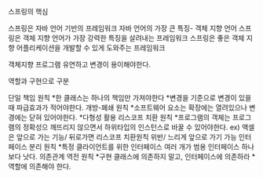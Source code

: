스프링의 핵심

스프링은 자바 언어 기반의 프레임워크
자바 언어의 가장 큰 특징- 객체 지향 언어
스프링은 객체 지향 언어가 가장 강력한 특징을 살려내는 프레임워크
스프링은 좋은 객체 지향 어플리케이션을 개발할 수 있게 도와주는 프레임워크

객체지향 프로그램
유연하고 변경이 용이해야한다.

역할과 구현으로 구분

단일 책임 원칙
*한 클래스는 하나의 책임만 가져야한다
*변경을 기준으로 변경이 있을때 파급효과가 적어야한다.
개방-폐쇄 원칙
*소프트웨어 요소는 확장에는 열려있으나 변경에는 닫혀 있어야한다.
*다형성 활용
리스코프 치환 원칙
*프로그램의 객체는 프로그램의 정확성으 깨뜨리지 않으면서 하위타입의 인스턴스로 바꿀 수 있어야한다.
ex) 액셀은 앞으로 가는 기능/ 뒤로가면 리스코프 치환원칙 위반/  느리게 앞으로 가기 가능
인터페이스 분리 원칙
*특정 클라이언트를 위한 인터페이스 여러 개가 범용 인터페이스 하나보다 낫다.
의존관계 역전 원칙
*구현 클래스에 의존하지 말고, 인터페이스에 의존하라
*역할에 의존해야 한다.

